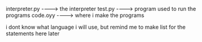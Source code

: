 interpreter.py  ---->  the interpreter
test.py         ---->  program used to run the programs
code.oyy        ----> where i make the programs

i dont know what language i will use, but remind me to make list for the statements here later
